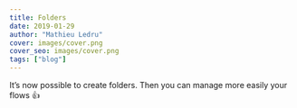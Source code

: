 ```yaml
---
title: Folders
date: 2019-01-29
author: "Mathieu Ledru"
cover: images/cover.png
cover_seo: images/cover.png
tags: ["blog"]
---
```


It’s now possible to create folders. Then you can manage more easily your flows 👍
